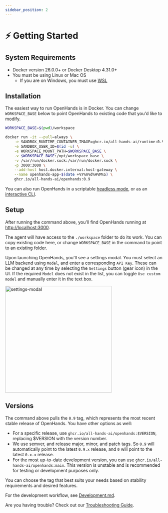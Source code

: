 ```yaml
---
sidebar_position: 2
---
```


# ⚡ Getting Started

## System Requirements

* Docker version 26.0.0+ or Docker Desktop 4.31.0+
* You must be using Linux or Mac OS
  * If you are on Windows, you must use [WSL](https://learn.microsoft.com/en-us/windows/wsl/install)

## Installation

The easiest way to run OpenHands is in Docker. You can change `WORKSPACE_BASE` below to point OpenHands to
existing code that you'd like to modify.

```bash
WORKSPACE_BASE=$(pwd)/workspace

docker run -it --pull=always \
    -e SANDBOX_RUNTIME_CONTAINER_IMAGE=ghcr.io/all-hands-ai/runtime:0.9.2-nikolaik \
    -e SANDBOX_USER_ID=$(id -u) \
    -e WORKSPACE_MOUNT_PATH=$WORKSPACE_BASE \
    -v $WORKSPACE_BASE:/opt/workspace_base \
    -v /var/run/docker.sock:/var/run/docker.sock \
    -p 3000:3000 \
    --add-host host.docker.internal:host-gateway \
    --name openhands-app-$(date +%Y%m%d%H%M%S) \
    ghcr.io/all-hands-ai/openhands:0.9
```

You can also run OpenHands in a scriptable [headless mode](https://docs.all-hands.dev/modules/usage/how-to/headless-mode),
or as an [interactive CLI](https://docs.all-hands.dev/modules/usage/how-to/cli-mode).

## Setup

After running the command above, you'll find OpenHands running at [http://localhost:3000](http://localhost:3000).

The agent will have access to the `./workspace` folder to do its work. You can copy existing code here, or change `WORKSPACE_BASE` in the
command to point to an existing folder.

Upon launching OpenHands, you'll see a settings modal. You must select an LLM backend using `Model`, and enter a corresponding `API Key`.
These can be changed at any time by selecting the `Settings` button (gear icon) in the UI.
If the required `Model` does not exist in the list, you can toggle `Use custom model` and manually enter it in the text box.

<img src="/img/settings-screenshot.png" alt="settings-modal" width="340" />

## Versions

The command above pulls the `0.9` tag, which represents the most recent stable release of OpenHands. You have other options as well:
- For a specific release, use `ghcr.io/all-hands-ai/openhands:$VERSION`, replacing $VERSION with the version number.
- We use semver, and release major, minor, and patch tags. So `0.9` will automatically point to the latest `0.9.x` release, and `0` will point to the latest `0.x.x` release.
- For the most up-to-date development version, you can use `ghcr.io/all-hands-ai/openhands:main`. This version is unstable and is recommended for testing or development purposes only.

You can choose the tag that best suits your needs based on stability requirements and desired features.

For the development workflow, see [Development.md](https://github.com/All-Hands-AI/OpenHands/blob/main/Development.md).

Are you having trouble? Check out our [Troubleshooting Guide](https://docs.all-hands.dev/modules/usage/troubleshooting).

